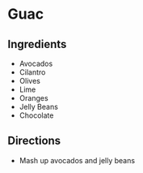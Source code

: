 # Guac

## Ingredients
* Avocados
* Cilantro
* Olives
* Lime
* Oranges
* Jelly Beans
* Chocolate

## Directions
* Mash up avocados and jelly beans
